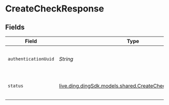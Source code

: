 # CreateCheckResponse


## Fields

| Field                                                                                                         | Type                                                                                                          | Required                                                                                                      | Description                                                                                                   | Example                                                                                                       |
| ------------------------------------------------------------------------------------------------------------- | ------------------------------------------------------------------------------------------------------------- | ------------------------------------------------------------------------------------------------------------- | ------------------------------------------------------------------------------------------------------------- | ------------------------------------------------------------------------------------------------------------- |
| `authenticationUuid`                                                                                          | *String*                                                                                                      | :heavy_minus_sign:                                                                                            | The UUID of the corresponding authentication.                                                                 |                                                                                                               |
| `status`                                                                                                      | [live.ding.dingSdk.models.shared.CreateCheckResponseStatus](../../models/shared/CreateCheckResponseStatus.md) | :heavy_minus_sign:                                                                                            | A status representing the result of the check.                                                                | valid                                                                                                         |